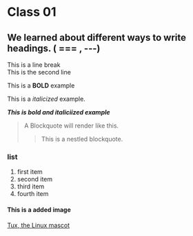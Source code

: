 # Class 01

 ## We learned about different ways to write headings. ( === , ---)
 
 This is a line break  
This is the second line 

 This is a __BOLD__ example  
 
This is a *italicized* example. 
   
   ***This is bold and italiciized example***
   
   >A Blockquote will render like this.
   >
   >>This is a nestled blockquote.
   
   ### list
  1.  first item
  2. second item
  3. third item 
  4. fourth item
  #### This is a added image 
  
  
  [Tux, the Linux mascot](/assets/images/tux.png)
  
  
  
   
   
   


